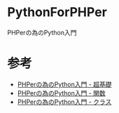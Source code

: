# PythonForPHPer
PHPerの為のPython入門

# 参考

- [PHPerの為のPython入門 - 超基礎](https://qiita.com/odoku/items/97100c9fa20449b72588)
- [PHPerの為のPython入門 - 関数](https://qiita.com/odoku/items/e1faf1cb8de324ad1608)
- [PHPerの為のPython入門 - クラス](https://qiita.com/odoku/items/5a2ffac8b6c1be769f4c)
